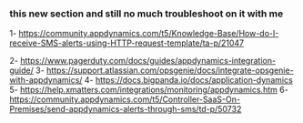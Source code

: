 
### this new section and still no much troubleshoot on it with me

1- https://community.appdynamics.com/t5/Knowledge-Base/How-do-I-receive-SMS-alerts-using-HTTP-request-template/ta-p/21047

2- https://www.pagerduty.com/docs/guides/appdynamics-integration-guide/
3- https://support.atlassian.com/opsgenie/docs/integrate-opsgenie-with-appdynamics/
4- https://docs.bigpanda.io/docs/application-dynamics
5- https://help.xmatters.com/integrations/monitoring/appdynamics.htm
6- https://community.appdynamics.com/t5/Controller-SaaS-On-Premises/send-appdynamics-alerts-through-sms/td-p/50732

